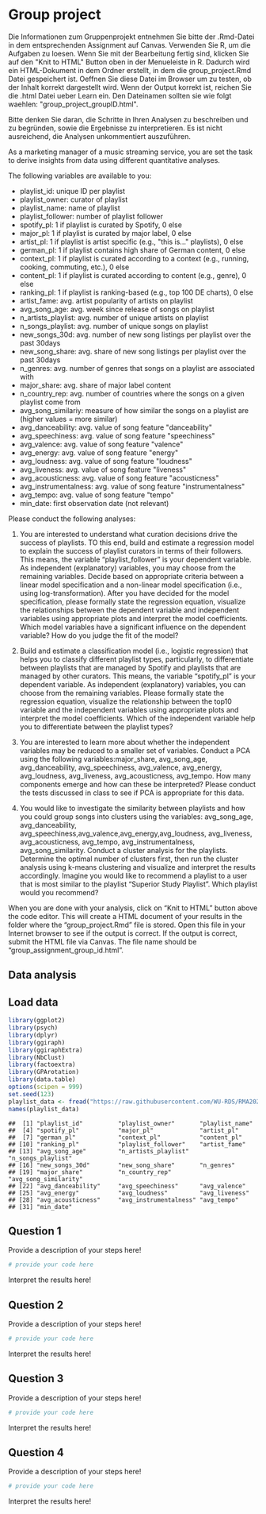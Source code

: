 

# Group project

Die Informationen zum Gruppenprojekt entnehmen Sie bitte der .Rmd-Datei in dem entsprechenden Assignment auf Canvas. Verwenden Sie R, um die Aufgaben zu loesen. Wenn Sie mit der Bearbeitung fertig sind, klicken Sie auf den "Knit to HTML" Button oben in der Menueleiste in R. Dadurch wird ein HTML-Dokument in dem Ordner erstellt, in dem die group_project.Rmd Datei gespeichert ist. Oeffnen Sie diese Datei im Browser um zu testen, ob der Inhalt korrekt dargestellt wird. Wenn der Output korrekt ist, reichen Sie die .html Datei ueber Learn ein. Den Dateinamen sollten sie wie folgt waehlen: "group_project_groupID.html".

Bitte denken Sie daran, die Schritte in Ihren Analysen zu beschreiben und zu begründen, sowie die Ergebnisse zu interpretieren. Es ist nicht ausreichend, die Analysen unkommentiert auszuführen.


As a marketing manager of a music streaming service, you are set the task to derive insights from data using different quantitative analyses.   

The following variables are available to you:

- playlist_id: unique ID per playlist
- playlist_owner: curator of playlist
- playlist_name: name of playlist
- playlist_follower: number of playlist follower
- spotify_pl: 1 if playlist is curated by Spotify, 0 else
- major_pl: 1 if playlist is curated by major label, 0 else
- artist_pl: 1 if playlist is artist specific (e.g., "this is..." playlists), 0 else
- german_pl: 1 if playlist contains high share of German content, 0 else
- context_pl: 1 if playlist is curated according to a context (e.g., running, cooking, commuting, etc.), 0 else
- content_pl: 1 if playlist is curated according to content (e.g., genre), 0 else
- ranking_pl: 1 if playlist is ranking-based (e.g., top 100 DE charts), 0 else
- artist_fame: avg. artist popularity of artists on playlist
- avg_song_age: avg. week since release of songs on playlist
- n_artists_playlist: avg. number of unique artists on playlist
- n_songs_playlist: avg. number of unique songs on playlist
- new_songs_30d: avg. number of new song listings per playlist over the past 30days
- new_song_share: avg. share of new song listings per playlist over the past 30days
- n_genres: avg. number of genres that songs on a playlist are associated with 
- major_share: avg. share of major label content
- n_country_rep: avg. number of countries where the songs on a given playlist come from  
- avg_song_similariy: measure of how similar the songs on a playlist are (higher values = more similar)
- avg_danceability: avg. value of song feature "danceability"
- avg_speechiness: avg. value of song feature "speechiness"
- avg_valence: avg. value of song feature "valence"
- avg_energy: avg. value of song feature "energy"
- avg_loudness: avg. value of song feature "loudness"
- avg_liveness: avg. value of song feature "liveness"
- avg_acousticness: avg. value of song feature "acousticness"
- avg_instrumentalness: avg. value of song feature "instrumentalness"
- avg_tempo: avg. value of song feature "tempo"
- min_date: first observation date (not relevant)           

Please conduct the following analyses: 

1. You are interested to understand what curation decisions drive the success of playlists. TO this end, build and estimate a regression model to explain the success of playlist curators in terms of their followers. This means, the variable “playlist_follower” is your dependent variable. As independent (explanatory) variables, you may choose from the remaining variables. Decide based on appropriate criteria between a linear model specification and a non-linear model specification (i.e., using log-transformation). After you have decided for the model specification, please formally state the regression equation, visualize the relationships between the dependent variable and independent variables using appropriate plots and interpret the model coefficients. Which model variables have a significant influence on the dependent variable? How do you judge the fit of the model?

2. Build and estimate a classification model (i.e., logistic regression) that helps you to classify different playlist types, particularly, to differentiate between playlists that are managed by Spotify and playlists that are managed by other curators. This means, the variable “spotify_pl” is your dependent variable. As independent (explanatory) variables, you can choose from the remaining variables. Please formally state the regression equation, visualize the relationship between the top10 variable and the independent variables using appropriate plots and interpret the model coefficients. Which of the independent variable help you to differentiate between the playlist types?

3. You are interested to learn more about whether the independent variables may be reduced to a smaller set of variables. Conduct a PCA using the following variables:major_share, avg_song_age, avg_danceability, avg_speechiness, avg_valence, avg_energy, avg_loudness, avg_liveness, avg_acousticness, avg_tempo. How many components emerge and how can these be interpreted? Please conduct the tests discussed in class to see if PCA is appropriate for this data.

4. You would like to investigate the similarity between playlists and how you could group songs into clusters using the variables: avg_song_age, avg_danceability, avg_speechiness,avg_valence,avg_energy,avg_loudness, avg_liveness, avg_acousticness, avg_tempo, avg_instrumentalness, avg_song_similarity. Conduct a cluster analysis for the playlists. Determine the optimal number of clusters first, then run the cluster analysis using k-means clustering and visualize and interpret the results accordingly. Imagine you would like to recommend a playlist to a user that is most similar to the playlist “Superior Study Playlist”. Which playlist would you recommend?

When you are done with your analysis, click on “Knit to HTML” button above the code editor. This will create a HTML document of your results in the folder where the “group_project.Rmd” file is stored. Open this file in your Internet browser to see if the output is correct. If the output is correct, submit the HTML file via Canvas. The file name should be “group_assignment_group_id.html”.

## Data analysis

## Load data


``` r
library(ggplot2)
library(psych)
library(dplyr)
library(ggiraph)
library(ggiraphExtra)
library(NbClust)
library(factoextra)
library(GPArotation)
library(data.table)
options(scipen = 999)
set.seed(123)
playlist_data <- fread("https://raw.githubusercontent.com/WU-RDS/RMA2023/main/data/playlist_data_fin.csv")
names(playlist_data)
```

```
##  [1] "playlist_id"          "playlist_owner"       "playlist_name"       
##  [4] "spotify_pl"           "major_pl"             "artist_pl"           
##  [7] "german_pl"            "context_pl"           "content_pl"          
## [10] "ranking_pl"           "playlist_follower"    "artist_fame"         
## [13] "avg_song_age"         "n_artists_playlist"   "n_songs_playlist"    
## [16] "new_songs_30d"        "new_song_share"       "n_genres"            
## [19] "major_share"          "n_country_rep"        "avg_song_similarity" 
## [22] "avg_danceability"     "avg_speechiness"      "avg_valence"         
## [25] "avg_energy"           "avg_loudness"         "avg_liveness"        
## [28] "avg_acousticness"     "avg_instrumentalness" "avg_tempo"           
## [31] "min_date"
```

## Question 1

Provide a description of your steps here! 
  

``` r
# provide your code here
```

Interpret the results here!
  
## Question 2

Provide a description of your steps here!
  

``` r
# provide your code here
```

Interpret the results here!
  
## Question 3
  
Provide a description of your steps here!
  

``` r
# provide your code here
```

Interpret the results here!
  
## Question 4
  
Provide a description of your steps here! 
  

``` r
# provide your code here
```

Interpret the results here!
  
